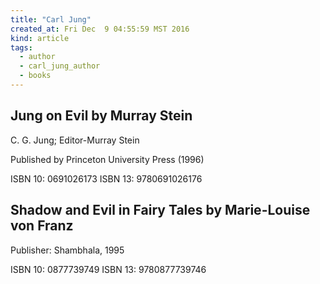 ```yaml
---
title: "Carl Jung"
created_at: Fri Dec  9 04:55:59 MST 2016
kind: article
tags:
  - author
  - carl_jung_author
  - books
---
```


## Jung on Evil by Murray Stein

C. G. Jung; Editor-Murray Stein

Published by Princeton University Press (1996)

ISBN 10: 0691026173 ISBN 13: 9780691026176


## Shadow and Evil in Fairy Tales by Marie-Louise von Franz

Publisher: Shambhala, 1995 

ISBN 10: 0877739749 ISBN 13: 9780877739746

<!--
html boilerplate
<a href="" target="_blank"></a>
<a name=""></a>
<img src="" width="400px">
<ul>
  <li></li>
</ul>
<pre>
</pre>
<pre><code>
</code></pre>
<math xmlns='http://www.w3.org/1998/Math/MathML' display='block'>
</math>
-->
